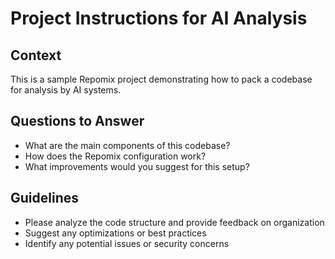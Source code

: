 # Project Instructions for AI Analysis

## Context
This is a sample Repomix project demonstrating how to pack a codebase for analysis by AI systems.

## Questions to Answer
- What are the main components of this codebase?
- How does the Repomix configuration work?
- What improvements would you suggest for this setup?

## Guidelines
- Please analyze the code structure and provide feedback on organization
- Suggest any optimizations or best practices
- Identify any potential issues or security concerns 